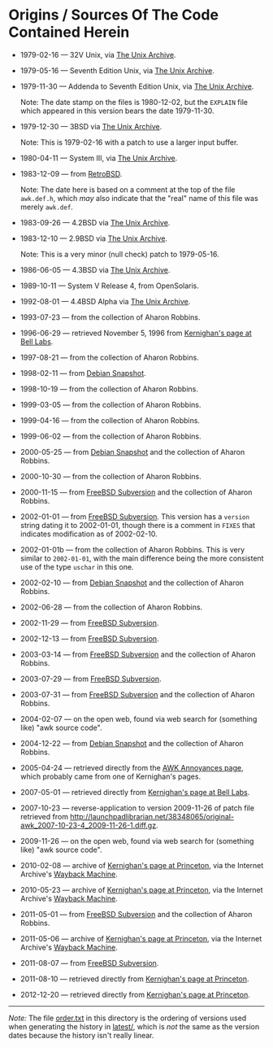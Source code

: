 Origins / Sources Of The Code Contained Herein
==============================================

* 1979-02-16 &mdash; 32V Unix,
  via [The Unix Archive](http://minnie.tuhs.org/TUHS/archive_sites.html).

* 1979-05-16 &mdash; Seventh Edition Unix,
  via [The Unix Archive](http://minnie.tuhs.org/TUHS/archive_sites.html).

* 1979-11-30 &mdash; Addenda to Seventh Edition Unix,
  via [The Unix Archive](http://minnie.tuhs.org/TUHS/archive_sites.html).

  Note: The date stamp on the files is 1980-12-02, but the
  `EXPLAIN` file which appeared in this version bears the
  date 1979-11-30.

* 1979-12-30 &mdash; 3BSD
  via [The Unix Archive](http://minnie.tuhs.org/TUHS/archive_sites.html).

  Note: This is 1979-02-16 with a patch to use a larger input buffer.

* 1980-04-11 &mdash; System III,
  via [The Unix Archive](http://minnie.tuhs.org/TUHS/archive_sites.html).

* 1983-12-09 &mdash; from
  [RetroBSD](https://code.google.com/p/retrobsd/source/browse/trunk/src/cmd/awk/?r=702).

  Note: The date here is based on a comment at the top of the file
  `awk.def.h`, which *may* also indicate that the "real" name of this
  file was merely `awk.def`.

* 1983-09-26 &mdash; 4.2BSD
  via [The Unix Archive](http://minnie.tuhs.org/TUHS/archive_sites.html).

* 1983-12-10 &mdash; 2.9BSD
  via [The Unix Archive](http://minnie.tuhs.org/TUHS/archive_sites.html).

  Note: This is a very minor (null check) patch to 1979-05-16.

* 1986-06-05 &mdash; 4.3BSD
  via [The Unix Archive](http://minnie.tuhs.org/TUHS/archive_sites.html).

* 1989-10-11 &mdash; System V Release 4, from OpenSolaris.

* 1992-08-01 &mdash; 4.4BSD Alpha
  via [The Unix Archive](http://minnie.tuhs.org/TUHS/archive_sites.html).

* 1993-07-23 &mdash; from the collection of Aharon Robbins.

* 1996-06-29 &mdash; retrieved November 5, 1996 from
  [Kernighan's page at Bell
  Labs](http://cm.bell-labs.com/cm/cs/awkbook/index.html).

* 1997-08-21 &mdash; from the collection of Aharon Robbins.

* 1998-02-11 &mdash; from
  [Debian Snapshot](http://snapshot.debian.org/package/original-awk/).

* 1998-10-19 &mdash; from the collection of Aharon Robbins.

* 1999-03-05 &mdash; from the collection of Aharon Robbins.

* 1999-04-16 &mdash; from the collection of Aharon Robbins.

* 1999-06-02 &mdash; from the collection of Aharon Robbins.

* 2000-05-25 &mdash; from
  [Debian Snapshot](http://snapshot.debian.org/package/original-awk/)
  and the collection of Aharon Robbins.

* 2000-10-30 &mdash; from the collection of Aharon Robbins.

* 2000-11-15 &mdash; from
  [FreeBSD Subversion](http://svn.freebsd.org/base/vendor/one-true-awk/)
  and the collection of Aharon Robbins.

* 2002-01-01 &mdash; from
  [FreeBSD Subversion](http://svn.freebsd.org/base/vendor/one-true-awk/).
  This version has a `version` string dating it to 2002-01-01, though there
  is a comment in `FIXES` that indicates modification as of 2002-02-10.

* 2002-01-01b &mdash; from the collection of Aharon Robbins. This is very
  similar to `2002-01-01`, with the main difference being the more consistent
  use of the type `uschar` in this one.

* 2002-02-10 &mdash; from
  [Debian Snapshot](http://snapshot.debian.org/package/original-awk/)
  and the collection of Aharon Robbins.

* 2002-06-28 &mdash; from the collection of Aharon Robbins.

* 2002-11-29 &mdash; from
  [FreeBSD Subversion](http://svn.freebsd.org/base/vendor/one-true-awk/).

* 2002-12-13 &mdash; from
  [FreeBSD Subversion](http://svn.freebsd.org/base/vendor/one-true-awk/).

* 2003-03-14 &mdash; from
  [FreeBSD Subversion](http://svn.freebsd.org/base/vendor/one-true-awk/)
  and the collection of Aharon Robbins.

* 2003-07-29 &mdash; from
  [FreeBSD Subversion](http://svn.freebsd.org/base/vendor/one-true-awk/).

* 2003-07-31 &mdash; from
  [FreeBSD Subversion](http://svn.freebsd.org/base/vendor/one-true-awk/)
  and the collection of Aharon Robbins.

* 2004-02-07 &mdash; on the open web, found via web search for
  (something like) "awk source code".

* 2004-12-22 &mdash; from
  [Debian Snapshot](http://snapshot.debian.org/package/original-awk/)
  and the collection of Aharon Robbins.

* 2005-04-24 &mdash; retrieved directly from
  the [AWK Annoyances page](http://www.samiam.org/awk/annoyances.html),
  which probably came from one of Kernighan's pages.

* 2007-05-01 &mdash; retrieved directly from
  [Kernighan's page at Bell
  Labs](http://cm.bell-labs.com/cm/cs/awkbook/index.html).

* 2007-10-23 &mdash; reverse-application to version 2009-11-26
  of patch file retrieved from
  <http://launchpadlibrarian.net/38348065/original-awk_2007-10-23-4_2009-11-26-1.diff.gz>.

* 2009-11-26 &mdash; on the open web, found via web search for
  (something like) "awk source code".

* 2010-02-08 &mdash; archive of
  [Kernighan's page at
  Princeton](http://www.cs.princeton.edu/~bwk/btl.mirror/),
  via the Internet Archive's [Wayback Machine](http://web.archive.org).

* 2010-05-23 &mdash; archive of
  [Kernighan's page at
  Princeton](http://www.cs.princeton.edu/~bwk/btl.mirror/),
  via the Internet Archive's [Wayback Machine](http://web.archive.org).

* 2011-05-01 &mdash; from
  [FreeBSD Subversion](http://svn.freebsd.org/base/vendor/one-true-awk/)
  and the collection of Aharon Robbins.

* 2011-05-06 &mdash; archive of
  [Kernighan's page at
  Princeton](http://www.cs.princeton.edu/~bwk/btl.mirror/),
  via the Internet Archive's [Wayback Machine](http://web.archive.org).

* 2011-08-07 &mdash; from
  [FreeBSD Subversion](http://svn.freebsd.org/base/vendor/one-true-awk/).

* 2011-08-10 &mdash; retrieved directly from
  [Kernighan's page at
  Princeton](http://www.cs.princeton.edu/~bwk/btl.mirror/).

* 2012-12-20 &mdash; retrieved directly from
  [Kernighan's page at
  Princeton](http://www.cs.princeton.edu/~bwk/btl.mirror/).

- - - - - - -

*Note:* The file [order.txt](order.txt) in this directory is the ordering
of versions used when generating the history in [latest/](../latest/),
which is *not* the same as the version dates because the history
isn't really linear.
